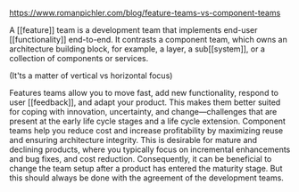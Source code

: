 https://www.romanpichler.com/blog/feature-teams-vs-component-teams

A [[feature]] team is a development team that implements end-user [[functionality]] end-to-end. It contrasts a component team, which owns an architecture building block, for example, a layer, a sub[[system]], or a collection of components or services.

(It'ts a matter of vertical vs horizontal focus)

Features teams allow you to move fast, add new functionality, respond to user [[feedback]], and adapt your product. This makes them better suited for coping with innovation, uncertainty, and change—challenges that are present at the early life cycle stages and a life cycle extension. Component teams help you reduce cost and increase profitability by maximizing reuse and ensuring architecture integrity. This is desirable for mature and declining products, where you typically focus on incremental enhancements and bug fixes, and cost reduction. Consequently, it can be beneficial to change the team setup after a product has entered the maturity stage. But this should always be done with the agreement of the development teams.